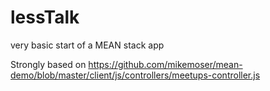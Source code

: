 # lessTalk
very basic start of a MEAN stack app

Strongly based on https://github.com/mikemoser/mean-demo/blob/master/client/js/controllers/meetups-controller.js
